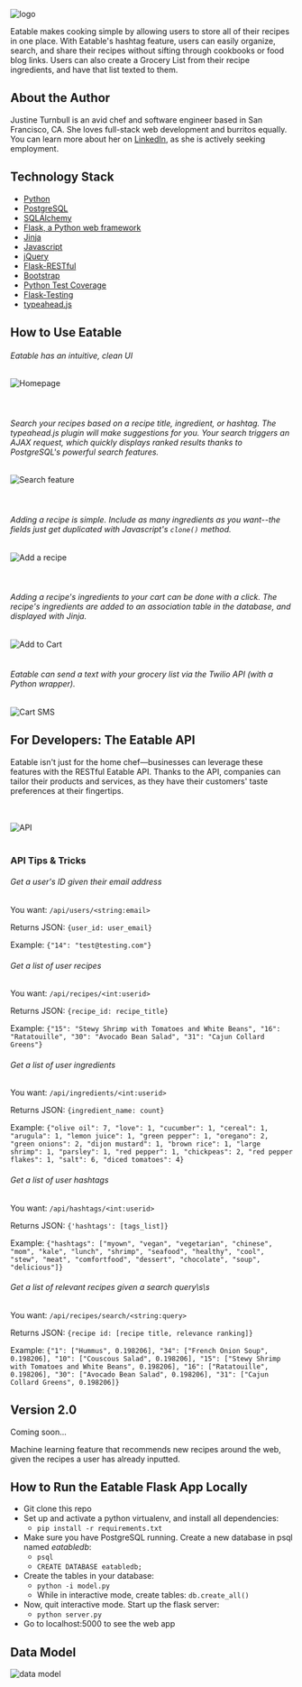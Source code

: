 ![logo](https://raw.githubusercontent.com/jturn130/eatable/master/static/images/logo.png)

Eatable makes cooking simple by allowing users to store all of their recipes in one place. With Eatable's hashtag feature, users can easily organize, search, and share their recipes without sifting through cookbooks or food blog links. Users can also create a Grocery List from their recipe ingredients, and have that list texted to them.

## About the Author
Justine Turnbull is an avid chef and software engineer based in San Francisco, CA. She loves full-stack web development and burritos equally. You can learn more about her on [LinkedIn](https://www.linkedin.com/in/justineturnbull), as she is actively seeking employment.

## Technology Stack

- [Python](https://www.python.org/)
- [PostgreSQL](http://www.postgresql.org/)
- [SQLAlchemy](http://www.sqlalchemy.org/)
- [Flask, a Python web framework](http://flask.pocoo.org/)
- [Jinja](http://jinja.pocoo.org/docs/dev/)
- [Javascript](https://www.javascript.com/)
- [jQuery](https://jquery.com/)
- [Flask-RESTful](https://flask-restful-cn.readthedocs.org/en/0.3.4/)
- [Bootstrap](http://getbootstrap.com/)
- [Python Test Coverage](https://pypi.python.org/pypi/coverage)
- [Flask-Testing](https://pythonhosted.org/Flask-Testing/)
- [typeahead.js](https://twitter.github.io/typeahead.js/)

## How to Use Eatable

###### Eatable has an intuitive, clean UI

![Homepage](http://g.recordit.co/9wie3PhF4f.gif)  
<br><br>
###### Search your recipes based on a recipe title, ingredient, or hashtag. The typeahead.js plugin will make suggestions for you. Your search triggers an AJAX request, which quickly displays ranked results thanks to PostgreSQL's powerful search features.

![Search feature](http://g.recordit.co/eCmFjl5lyk.gif)  
<br><br>
###### Adding a recipe is simple. Include as many ingredients as you want--the fields just get duplicated with Javascript's `clone()` method.

![Add a recipe](http://g.recordit.co/pp5BndH1m1.gif)  
<br><br>
###### Adding a recipe's ingredients to your cart can be done with a click. The recipe's ingredients are added to an association table in the database, and displayed with Jinja.

![Add to Cart](http://g.recordit.co/HxhuRMiEGd.gif)
<br><br>
###### Eatable can send a text with your grocery list via the Twilio API (with a Python wrapper).

![Cart SMS](https://raw.githubusercontent.com/jturn130/eatable/master/static/images/iphone.jpg)  

## For Developers: The Eatable API

Eatable isn't just for the home chef—businesses can leverage these features with the RESTful Eatable API. Thanks to the API, companies can tailor their products and services, as they have their customers' taste preferences at their fingertips.  

<br><br>
![API](http://g.recordit.co/XkqFzyDjar.gif)
<br><br>

### API Tips & Tricks  

###### Get a user's ID given their email address
You want: `/api/users/<string:email>`  

Returns JSON: `{user_id: user_email}`  

Example: `{"14": "test@testing.com"}`

###### Get a list of user recipes
You want: `/api/recipes/<int:userid>`  

Returns JSON: `{recipe_id: recipe_title}`  

Example: `{"15": "Stewy Shrimp with Tomatoes and White Beans", "16": "Ratatouille", "30": "Avocado Bean Salad", "31": "Cajun Collard Greens"}`

###### Get a list of user ingredients
You want: `/api/ingredients/<int:userid>`  

Returns JSON: `{ingredient_name: count}`  

Example: `{"olive oil": 7, "love": 1, "cucumber": 1, "cereal": 1, "arugula": 1, "lemon juice": 1, "green pepper": 1, "oregano": 2, "green onions": 2, "dijon mustard": 1, "brown rice": 1, "large shrimp": 1, "parsley": 1, "red pepper": 1, "chickpeas": 2, "red pepper flakes": 1, "salt": 6, "diced tomatoes": 4}`

###### Get a list of user hashtags
You want: `/api/hashtags/<int:userid>`  

Returns JSON: `{'hashtags': [tags_list]}`

Example: `{"hashtags": ["myown", "vegan", "vegetarian", "chinese", "mom", "kale", "lunch", "shrimp", "seafood", "healthy", "cool", "stew", "meat", "comfortfood", "dessert", "chocolate", "soup", "delicious"]}`

###### Get a list of relevant recipes given a search query\s\s
You want: `/api/recipes/search/<string:query>`  

Returns JSON: `{recipe id: [recipe title, relevance ranking]}`  

Example: `{"1": ["Hummus", 0.198206], "34": ["French Onion Soup", 0.198206], "10": ["Couscous Salad", 0.198206], "15": ["Stewy Shrimp with Tomatoes and White Beans", 0.198206], "16": ["Ratatouille", 0.198206], "30": ["Avocado Bean Salad", 0.198206], "31": ["Cajun Collard Greens", 0.198206]}`

## Version 2.0
Coming soon...

Machine learning feature that recommends new recipes around the web, given the recipes a user has already inputted.


## How to Run the Eatable Flask App Locally

  * Git clone this repo
  * Set up and activate a python virtualenv, and install all dependencies:
    * `pip install -r requirements.txt`
  * Make sure you have PostgreSQL running. Create a new database in psql named *eatabledb*:
    * `psql`
    * `CREATE DATABASE eatabledb;`
  * Create the tables in your database:
    * `python -i model.py`
    * While in interactive mode, create tables: `db.create_all()`
  * Now, quit interactive mode. Start up the flask server:
    * `python server.py`
  * Go to localhost:5000 to see the web app

## Data Model

![data model](https://raw.githubusercontent.com/jturn130/eatable/master/static/images/data_model.png)  